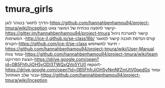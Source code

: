 # tmura_girls
הדרך לתואר בטוהר
לוגן-https://github.com/hannahbenhamou94/project-tmura/wiki/Inception
קישור להפצה נוכחית של המוצר
צאט-https://gitter.im/hannahbenhamou94/project-tmura
קישור למערכת ניהול המשימות -http://jce-il.github.io/se-class16b/
קורס הנדסת תוכנה קישור למאגר הקורס-https://github.com/jce-il/se-class
תיעוד למשתמש -https://github.com/hannahbenhamou94/project-tmura/wiki/User-Manual
עמוד צוות-https://github.com/hannahbenhamou94/project-tmura/wiki/team
הצעת הפרויקט-https://drive.google.com/open?id=0B5FhfrJjOH5yODl3TWQxQVo5YU0
report-https://drive.google.com/open?id=0B5FhfrJjOH5yNmNfZmUtV0ppdGs
עמוד עבור שלב האתחול-https://github.com/hannahbenhamou94/project-tmura/wiki/Inception

 
